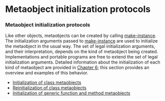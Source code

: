 Metaobject initialization protocols
===================================

### Metaobject initialization protocols

Like other objects, metaobjects can be created by calling [make-instance](/docs/meta-object-protocol/make-instance). The initialization arguments passed to [make-instance](/docs/meta-object-protocol/make-instance) are used to initialize the metaobject in the usual way. The set of legal initialization arguments, and their interpretation, depends on the kind of metaobject being created. Implementations and portable programs are free to extend the set of legal initialization arguments. Detailed information about the initialization of each kind of metaobject are provided in [Chapter 6](/docs/meta-object-protocol/chapter-6); this section provides an overview and examples of this behavior.

-   [Initialization of class metaobjects](/docs/meta-object-protocol/initialization-of-class-metaobjects)
-   [Reinitialization of class metaobjects](/docs/meta-object-protocol/reinitialization-of-class-metaobjects)
-   [Initialization of generic function and method metaobjects](/docs/meta-object-protocol/initialization-of-generic-function-and-method-metaobjects)

